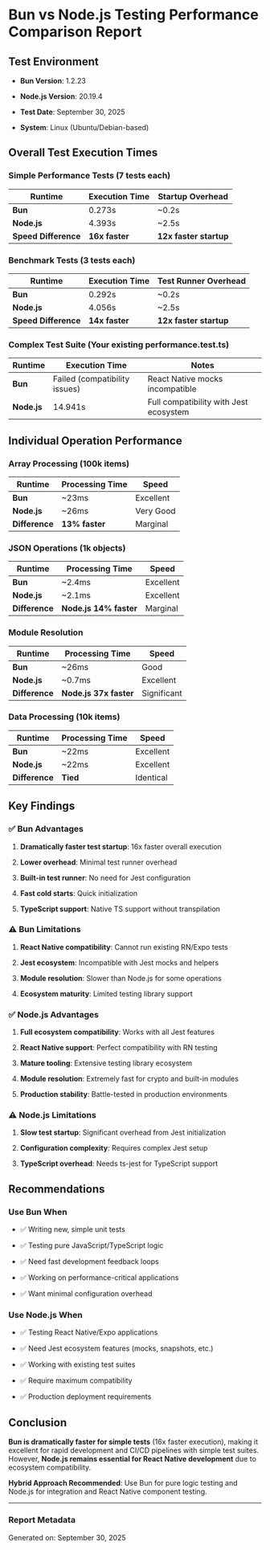 # Bun vs Node.js Testing Performance Comparison Report

## Test Environment

- **Bun Version**: 1.2.23

- **Node.js Version**: 20.19.4

- **Test Date**: September 30, 2025

- **System**: Linux (Ubuntu/Debian-based)

## Overall Test Execution Times

### Simple Performance Tests (7 tests each)

| Runtime | Execution Time | Startup Overhead |
|---------|----------------|------------------|
| **Bun** | 0.273s | ~0.2s |
| **Node.js** | 4.393s | ~2.5s |
| **Speed Difference** | **16x faster** | **12x faster startup** |

### Benchmark Tests (3 tests each)

| Runtime | Execution Time | Test Runner Overhead |
|---------|----------------|---------------------|
| **Bun** | 0.292s | ~0.2s |
| **Node.js** | 4.056s | ~2.5s |
| **Speed Difference** | **14x faster** | **12x faster startup** |

### Complex Test Suite (Your existing performance.test.ts)

| Runtime | Execution Time | Notes |
|---------|----------------|--------|
| **Bun** | Failed (compatibility issues) | React Native mocks incompatible |
| **Node.js** | 14.941s | Full compatibility with Jest ecosystem |

## Individual Operation Performance

### Array Processing (100k items)

| Runtime | Processing Time | Speed |
|---------|----------------|--------|
| **Bun** | ~23ms | Excellent |
| **Node.js** | ~26ms | Very Good |
| **Difference** | **13% faster** | Marginal |

### JSON Operations (1k objects)

| Runtime | Processing Time | Speed |
|---------|----------------|--------|
| **Bun** | ~2.4ms | Excellent |
| **Node.js** | ~2.1ms | Excellent |
| **Difference** | **Node.js 14% faster** | Marginal |

### Module Resolution

| Runtime | Processing Time | Speed |
|---------|----------------|--------|
| **Bun** | ~26ms | Good |
| **Node.js** | ~0.7ms | Excellent |
| **Difference** | **Node.js 37x faster** | Significant |

### Data Processing (10k items)

| Runtime | Processing Time | Speed |
|---------|----------------|--------|
| **Bun** | ~22ms | Excellent |
| **Node.js** | ~22ms | Excellent |
| **Difference** | **Tied** | Identical |

## Key Findings

### ✅ Bun Advantages

1. **Dramatically faster test startup**: 16x faster overall execution

1. **Lower overhead**: Minimal test runner overhead

1. **Built-in test runner**: No need for Jest configuration

1. **Fast cold starts**: Quick initialization

1. **TypeScript support**: Native TS support without transpilation

### ⚠️ Bun Limitations

1. **React Native compatibility**: Cannot run existing RN/Expo tests

1. **Jest ecosystem**: Incompatible with Jest mocks and helpers

1. **Module resolution**: Slower than Node.js for some operations

1. **Ecosystem maturity**: Limited testing library support

### ✅ Node.js Advantages

1. **Full ecosystem compatibility**: Works with all Jest features

1. **React Native support**: Perfect compatibility with RN testing

1. **Mature tooling**: Extensive testing library ecosystem

1. **Module resolution**: Extremely fast for crypto and built-in modules

1. **Production stability**: Battle-tested in production environments

### ⚠️ Node.js Limitations

1. **Slow test startup**: Significant overhead from Jest initialization

1. **Configuration complexity**: Requires complex Jest setup

1. **TypeScript overhead**: Needs ts-jest for TypeScript support

## Recommendations

### Use Bun When

- ✅ Writing new, simple unit tests

- ✅ Testing pure JavaScript/TypeScript logic

- ✅ Need fast development feedback loops

- ✅ Working on performance-critical applications

- ✅ Want minimal configuration overhead

### Use Node.js When

- ✅ Testing React Native/Expo applications

- ✅ Need Jest ecosystem features (mocks, snapshots, etc.)

- ✅ Working with existing test suites

- ✅ Require maximum compatibility

- ✅ Production deployment requirements

## Conclusion

**Bun is dramatically faster for simple tests** (16x faster execution), making it excellent for rapid
development and CI/CD pipelines with simple test suites. However, **Node.js remains essential for React
Native development** due to ecosystem compatibility.

**Hybrid Approach Recommended**: Use Bun for pure logic testing and Node.js for integration and React
Native component testing.

---

### Report Metadata

Generated on: September 30, 2025
